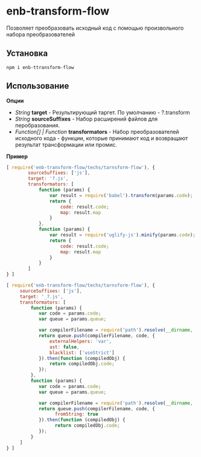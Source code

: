 # enb-transform-flow

Позволяет преобразовать исходный код с помощью произвольного набора преобразователей

## Установка

``` npm i enb-ttransform-flow ```

## Использование 

**Опции**

* *String* **target** - Результирующий таргет. По умолчанию - ?.transform
* *String* **sourceSuffixes** - Набор расширений файлов для перобразования.
* *Function[] | Function* **transformators** - Набор преобразователей исходного кода - функции, которые принимают код и возвращают результат трансформации или промис.

**Пример**

```javascript
[ require('enb-transform-flow/techs/tarnsform-flow'), {
		sourceSuffixes: ['js'],
		target: '?.js',
		transformators: [
			function (params) {
			    var result = require('babel').transform(params.code);
			    return {
			        code: result.code; 
			        map: result.map
			    }
			},
			function (params) {
			    var result = require('uglify-js').minify(params.code);
			    return {
			        code: result.code; 
			        map: result.map
			    }
			}
		]
} ]
```


```javascript
[ require('enb-transform-flow/techs/tarnsform-flow'), {
     sourceSuffixes: ['js'],
     target: '_?.js',
     transformators: [
         function (params) {
            var code = params.code;
            var queue = params.queue;

            var compilerFilename = require('path').resolve(__dirname, './worker-tasks/babel-transformator');
            return queue.push(compilerFilename, code, { 
                externalHelpers: 'var',
                ast: false,
                blacklist: ['useStrict']
            }).then(function (compiledObj) {
                return compiledObj.code;
            });
         },
         function (params) {
            var code = params.code;
            var queue = params.queue;

            var compilerFilename = require('path').resolve(__dirname, './worker-tasks/uglifyjs-minifier');
            return queue.push(compilerFilename, code, {
                  fromString: true
            }).then(function (compiledObj) {
                  return compiledObj.code;
            });
         }
     ]
} ]
```